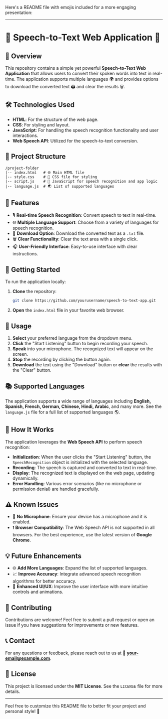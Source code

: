 Here's a README file with emojis included for a more engaging presentation:

---

# 🎤 Speech-to-Text Web Application 📝

## 📄 Overview
This repository contains a simple yet powerful **Speech-to-Text Web Application** that allows users to convert their spoken words into text in real-time. The application supports multiple languages 🌍 and provides options to download the converted text 🖨️ and clear the results 🗑️.

## 🛠️ Technologies Used
- **HTML**: For the structure of the web page.
- **CSS**: For styling and layout.
- **JavaScript**: For handling the speech recognition functionality and user interactions.
- **Web Speech API**: Utilized for the speech-to-text conversion.

## 📂 Project Structure
```
/project-folder
|-- index.html   # 🌐 Main HTML file
|-- style.css    # 🎨 CSS file for styling
|-- script.js    # 🚀 JavaScript for speech recognition and app logic
|-- language.js  # 🌏 List of supported languages
```

## 🌟 Features
- 🎙️ **Real-time Speech Recognition**: Convert speech to text in real-time.
- 🌐 **Multiple Language Support**: Choose from a variety of languages for speech recognition.
- 💾 **Download Option**: Download the converted text as a `.txt` file.
- 🗑️ **Clear Functionality**: Clear the text area with a single click.
- 🎧 **User-Friendly Interface**: Easy-to-use interface with clear instructions.

## 🚀 Getting Started
To run the application locally:

1. **Clone** the repository:
   ```bash
   git clone https://github.com/yourusername/speech-to-text-app.git
   ```
2. **Open** the `index.html` file in your favorite web browser.

## 📜 Usage
1. **Select** your preferred language from the dropdown menu.
2. **Click** the "Start Listening" button to begin recording your speech.
3. **Speak** into your microphone. The recognized text will appear on the screen.
4. **Stop** the recording by clicking the button again.
5. **Download** the text using the "Download" button or **clear** the results with the "Clear" button.

## 📚 Supported Languages
The application supports a wide range of languages including **English, Spanish, French, German, Chinese, Hindi, Arabic**, and many more. See the `language.js` file for a full list of supported languages 🌎.

## 🤖 How It Works
The application leverages the **Web Speech API** to perform speech recognition:
- **Initialization**: When the user clicks the "Start Listening" button, the `SpeechRecognition` object is initialized with the selected language.
- **Recording**: The speech is captured and converted to text in real-time.
- **Display**: The recognized text is displayed on the web page, updating dynamically.
- **Error Handling**: Various error scenarios (like no microphone or permission denial) are handled gracefully.

## ⚠️ Known Issues
- 🚫 **No Microphone**: Ensure your device has a microphone and it is enabled.
- ❗ **Browser Compatibility**: The Web Speech API is not supported in all browsers. For the best experience, use the latest version of **Google Chrome**.

## 💡 Future Enhancements
- 🌐 **Add More Languages**: Expand the list of supported languages.
- 📈 **Improve Accuracy**: Integrate advanced speech recognition algorithms for better accuracy.
- 🎨 **Enhanced UI/UX**: Improve the user interface with more intuitive controls and animations.

## 🤝 Contributing
Contributions are welcome! Feel free to submit a pull request or open an issue if you have suggestions for improvements or new features.

## 📞 Contact
For any questions or feedback, please reach out to us at 📧 **your-email@example.com**.

## 📜 License
This project is licensed under the **MIT License**. See the `LICENSE` file for more details.

---

Feel free to customize this README file to better fit your project and personal style! 🚀

